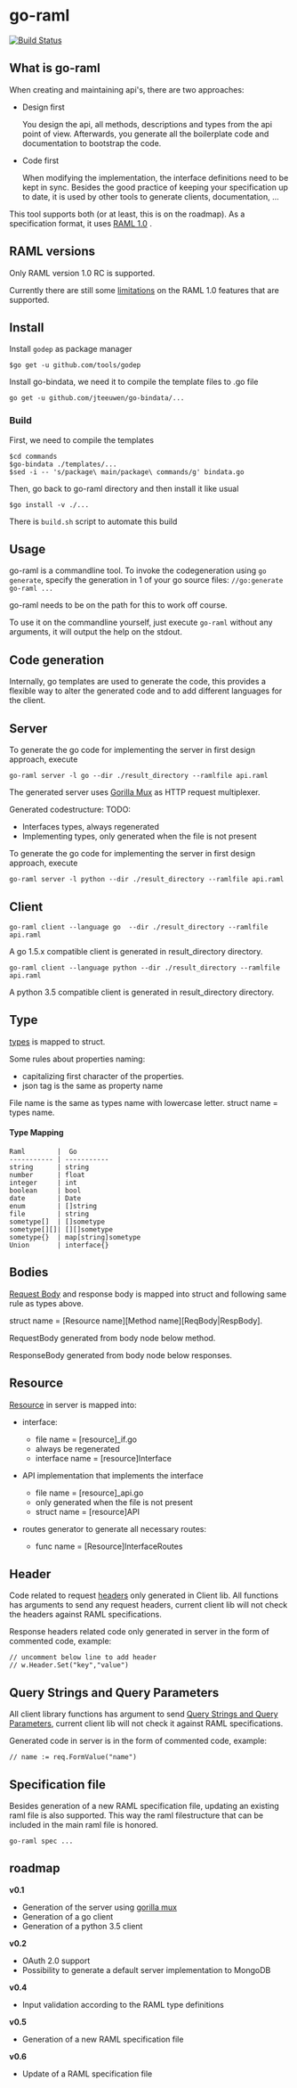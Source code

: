 # go-raml
[![Build Status](https://travis-ci.org/Jumpscale/go-raml.svg?branch=master)](https://travis-ci.org/Jumpscale/go-raml)

## What is go-raml

When creating and maintaining api's, there are two approaches:
* Design first

    You design the api, all methods, descriptions and types from the api point of view. Afterwards, you generate all the boilerplate code and documentation to bootstrap the code.

* Code first

    When modifying the implementation, the interface definitions need to be kept in sync. Besides the good practice of keeping your specification up to date, it is used by other tools to generate clients, documentation, ...

This tool supports both (or at least, this is on the roadmap).
As a specification format, it uses [RAML 1.0](http://raml.org) .

## RAML versions
Only RAML version 1.0 RC is supported.

Currently there are still some [limitations](docs/limitations.md) on the RAML 1.0 features that are supported.

## Install

Install `godep` as package manager

`$go get -u github.com/tools/godep`

Install go-bindata, we need it to compile the template files to .go file

`go get -u github.com/jteeuwen/go-bindata/...`

### Build
First, we need to compile the templates

```
$cd commands
$go-bindata ./templates/...
$sed -i -- 's/package\ main/package\ commands/g' bindata.go
```

Then, go back to go-raml directory and then install it like usual

`$go install -v ./...`

There is `build.sh` script to automate this build


## Usage

go-raml is a commandline tool. To invoke the codegeneration using `go generate`, specify the generation in 1 of your go source files:
`//go:generate go-raml ...`

go-raml needs to be on the path for this to work off course.

To use it on the commandline yourself, just execute `go-raml` without any arguments, it will output the help on the stdout.


## Code generation

Internally, go templates are used to generate the code, this provides a flexible way to alter the generated code and to add different languages for the client.

## Server

To generate the go code for implementing the server in first design approach, execute

`go-raml server -l go --dir ./result_directory --ramlfile api.raml`

The generated server uses [Gorilla Mux](http://www.gorillatoolkit.org/pkg/mux) as HTTP request multiplexer.

Generated codestructure:
TODO:
* Interfaces types, always regenerated
* Implementing types, only generated when the file is not present


To generate the go code for implementing the server in first design approach, execute

`go-raml server -l python --dir ./result_directory --ramlfile api.raml`

## Client

`go-raml client --language go  --dir ./result_directory --ramlfile api.raml`

A go 1.5.x compatible client is generated in result_directory directory.

`go-raml client --language python --dir ./result_directory --ramlfile api.raml`

A python 3.5 compatible client is generated in result_directory directory.

## Type

[types](http://docs.raml.org/specs/1.0/#raml-10-spec-types) is mapped to struct.

Some rules about properties naming:

- capitalizing first character of the properties.
- json tag is the same as property name

File name is the same as types name with lowercase letter.
struct name = types name.

#### Type Mapping
    Raml        |  Go   
    ----------- | -----------
    string      | string
    number      | float
    integer     | int
    boolean     | bool
    date        | Date
    enum        | []string
    file        | string
    sometype[]  | []sometype
    sometype[][]| [][]sometype
    sometype{}  | map[string]sometype
    Union       | interface{}

## Bodies
[Request Body](http://docs.raml.org/specs/1.0/#raml-10-spec-bodies) and response body is mapped into struct
and following same rule as types above.

struct name = [Resource name][Method name][ReqBody|RespBody].

RequestBody generated from body node below method.

ResponseBody generated from body node below responses.

## Resource
[Resource](http://docs.raml.org/specs/1.0/#raml-10-spec-resources-and-nested-resources) in server is mapped into:
- interface:

	- file name = [resource]_if.go
	- always be regenerated
	- interface name = [resource]Interface

- API implementation that implements the interface
	- file name = [resource]_api.go
	- only generated when the file is not present
	- struct name = [resource]API

- routes generator to generate all necessary routes:
	- func name = [Resource]InterfaceRoutes


## Header

Code related to request [headers](http://docs.raml.org/specs/1.0/#raml-10-spec-headers) only generated in Client lib. All functions has arguments to send any request headers, current client lib will not check the headers against RAML specifications.


Response headers related code only generated in server in the form of commented code, example:
```
// uncomment below line to add header
// w.Header.Set("key","value")
```

## Query Strings and Query Parameters

All client library functions has argument to send [Query Strings and Query Parameters](http://docs.raml.org/specs/1.0/#raml-10-spec-query-strings-and-query-parameters), current client lib will not check it against RAML specifications.

Generated code in server is in the form of commented code, example:

```
// name := req.FormValue("name")
```


## Specification file

Besides generation of a new RAML specification file, updating an existing raml file is also supported. This way the raml filestructure that can be included in the main raml file is honored.

`go-raml spec ...`

## roadmap
**v0.1**

* Generation of the server using [gorilla mux](http://www.gorillatoolkit.org/pkg/mux)
* Generation of a go client
* Generation of a python 3.5 client

**v0.2**

* OAuth 2.0 support
* Possibility to generate a default server implementation to MongoDB

**v0.4**

* Input validation according to the RAML type definitions

**v0.5**

* Generation of a new RAML specification file

**v0.6**

* Update of a RAML specification file
